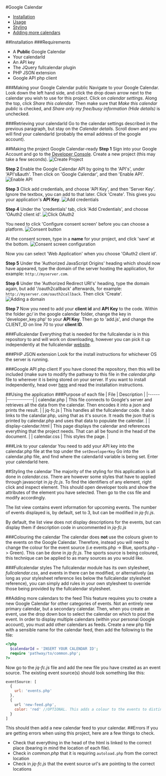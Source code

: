#Google Calendar

 - [Installation](https://github.com/edprince/google-calendar/blob/master/README.md#installation)
 - [Usage](https://github.com/edprince/google-calendar/blob/master/README.md#usage)
 - [Styling](https://github.com/edprince/google-calendar/blob/master/README.md#style)
 - [Adding more calendars](https://github.com/edprince/google-calendar/blob/master/README.md#add)

##<a name="installation"></a>Installation
###Requirements
 * A <b>Public</b> Google Calendar
 * Your calendarId
 * An API key
 * The JQuery fullcalendar plugin
 * PHP JSON extension
 * Google API php client


###Making your Google Calendar public
Navigate to your Google Calendar. Look down the left hand side, and click the drop down arrow next to the calendar you wish to use for this project. Click on <i>calendar settings</i>. Along the top, click <i>Share this calendar</i>. Then make sure that <i>Make this calendar public</i> is checked, and <i>Share only my free/busy information (Hide details)</i> is unchecked.

###Retrieving your calendarId
Go to the calendar settings described in the previous paragraph, but stay on the <i>Calendar details</i>. Scroll down and you will find your calendarId (probably the email address of the google account).


##Making the project Google Calendar-ready
**Step 1**
Sign into your Google Account and go to the [Developer Console](https://console.developers.google.com). Create a new project (this may take a few seconds).
![Create Project](http://i.imgur.com/gtfLDLr.png)

**Step 2**
Enable the Google Calendar API by going to the 'API's', under 'API's&auth'. Then click on 'Google Calendar', and then 'Enable API'.
![Enable API](http://i.imgur.com/0iXdGWq.png)

**Step 3**
Click add credentials, and choose 'API Key', and then 'Server Key'. Ignore the textbox, you can add to that later. Click 'Create'. This gives you your application's **API Key**.
![Add credentials](http://i.imgur.com/CUX742X.png)

**Step 4**
Under the 'credentials' tab, click 'Add Credentials', and choose 'OAuth2 client id'. 
![Click OAuth2](http://i.imgur.com/NImk4MV.png)

You need to click 'Configure consent screen' before you can choose a platform. 
![Consent button](http://i.imgur.com/KAmLCUD.png)

At the consent screen, type in a **name** for your project, and click 'save' at the bottom.
![Consent screen configuration](http://i.imgur.com/1yNWsxN.png)

Now you can select 'Web Application' when you choose 'OAuth2 client id'.


**Step 5**
Under the 'Authorized JavaScript Origins' heading which should now have appeared, type the domain of the server hosting the application, for example: `http://myserver.com`.

**Step 6**
Under the 'Authorized Redirect URI's' heading, type the domain again, but add '/oauth2callback' afterwards, for example: `http://myserver.com/oauth2callback`. Then click 'Create'.
![Adding a domain](http://i.imgur.com/VsKzzug.png)

**Step 7**
Now you need to add your **client id** and **API Key** to the code. Within the folder *gc/* in the google calendar folder, change the key in 'developer_key.php' to your **API Key**. Then go to 'add.js', and change the CLIENT_ID on line 70 to your **client ID**.

###Fullcalendar
Everything that is needed for the fullcalendar is in this repository to and will work on downloading, however you can pick it up independently at the fullcalendar [website](http://fullcalendar.io/).

###PHP JSON extension
Look for the install instructions for whichever OS the server is running.

###Google API php client
If you have cloned the repository, then this will be included (make sure to modify the pathway to this file in the <i>calendar.php</i> file to wherever it is being stored on your server. If you want to install independently, head over [here](https://developers.google.com/api-client-library/php/) and read the installation instructions.

##<a name="usage"></a>Using the application
###Purpose of each file
| File | Description |
|------|-------------|
| calendar.php | This file connects to Google's server and retrieves all the data from the calendar. Then encodes it into a json and prints the result. |
| jq-fc.js | This handles all the fullcalendar code. It also links to the calandar.php, using that as it's source. It reads the json that is printed by calendar.php and uses that data to populate the calendar. |
| display-calendar.html | This page displays the calendar and references everything that the project needs. That can all be found in the head of the document. |
| calendar.css | This styles the page. |

###Link to your calendar
You need to add your API key into the calendar.php file at the top under the `setDeveloperKey`
Go into the calendar.php file, and find where the calendarId variable is being set. Enter your calendarId here.

##<a name="style"></a>Styling the calendar
The majority of the styling for this application is all done in <i>calendar.css</i>. There are however some styles that have to applied through javascript in <i>jq-fc.js</i>. To find the identifiers of any element, right click and inspect element. This should open developer tools and show the attributes of the element you have selected. Then go to the css file and modify accordingly.

The list view contains event information for upcoming events. The number of events displayed is, by default, set to 3, but can be modified in <i>jq-fc.js</i>.

By default, the list view does not display descriptions for the events, but can display them if description code in uncommented in <i>jq-fc.js</i>

###Colouring the calendar
The calendar does <b>not</b> use the colours given to the events on the Google Calendar. Therefore, instead you will need to change the colour for the event source (i.e events.php -> Blue, sports.php -> Green). This can be done in <i>jq-fc.js</i>. The sports source is being coloured, this technique can be applied to as many sources as you would like.

###Fullcalendar styles
The fullcalendar module has its own stylesheet, <i>fullcalendar.css</i>, and events in there can be modified, or alternatively (as long as your stylesheet reference lies below the fullcalendar stylesheet reference), you can simply add rules in your own stylesheet to override those being provided by the fullcalendar stylesheet.

##<a name="add"></a>Adding more calendars to the feed
This feature requires you to create a new Google Calendar for other categories of events. Not an entirely new primary calendar, but a secondary calendar. Then, when you create an event, use the drop down box to select the calendar on which to post the event.
In order to display multiple calendars (within your personal Google account), you must add other calendars as feeds. Create a new php file with a sensible name for the calendar feed, then add the following to the file:

  ```php
  <?php
    $calendarId = 'INSERT YOUR CALENDAR ID';
    require 'pathway/to/common.php';
  ?>
  ```
Now go to the <i>jq-fc.js</i> file and add the new file you have created as an event source. The existing event source(s) should look something like this: 

```javascript
eventSource: [
  {
    url: 'events.php'
  },
  {
    url 'new-feed.php',
    color: 'red' //OPTIONAL. This adds a colour to the events to distinguish from which feed it is
  }
]
```
This should then add a new calendar feed to your calendar.
##Errors
If you are getting errors when using this project, here are a few things to check.
 - Check that everything in the head of the html is linked to the correct place (bearing in mind the location of each file).
 - Check in <i>common.php</i> that it is requiring `autoload.php` from the correct location
 - Check in <i>jq-fc.js</i> that the event source url's are pointing to the correct locations

